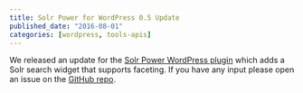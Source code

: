 ```yaml
---
title: Solr Power for WordPress 0.5 Update
published_date: "2016-08-01"
categories: [wordpress, tools-apis]
---
```

We released an update for the [Solr Power WordPress plugin](https://wordpress.org/plugins/solr-power/) which adds a Solr search widget that supports faceting. If you have any input please open an issue on the [GitHub repo](https://github.com/pantheon-systems/solr-power).
